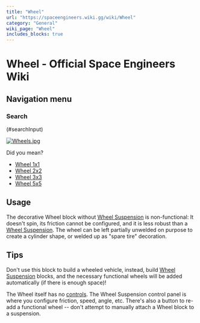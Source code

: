 ```yaml
---
title: "Wheel"
url: "https://spaceengineers.wiki.gg/wiki/Wheel"
category: "General"
wiki_page: "Wheel"
includes_blocks: true
---
```


# Wheel - Official Space Engineers Wiki

## Navigation menu

### Search

(#searchInput)

[![Wheels.jpg](https://spaceengineers.wiki.gg/images/thumb/Wheels.jpg/320px-Wheels.jpg?f4c701)](https://spaceengineers.wiki.gg/wiki/File:Wheels.jpg)

Did you mean?

*   [Wheel 1x1](https://spaceengineers.wiki.gg/wiki/Wheel_1x1 "Wheel 1x1")
*   [Wheel 2x2](https://spaceengineers.wiki.gg/wiki/Wheel_2x2 "Wheel 2x2")
*   [Wheel 3x3](https://spaceengineers.wiki.gg/wiki/Wheel_3x3 "Wheel 3x3")
*   [Wheel 5x5](https://spaceengineers.wiki.gg/wiki/Wheel_5x5 "Wheel 5x5")

## Usage

The decorative Wheel block without [Wheel Suspension](https://spaceengineers.wiki.gg/wiki/Wheel_Suspension "Wheel Suspension") is non-functional: It doesn't spin, its friction cannot be configured, and it is less robust than a [Wheel Suspension](https://spaceengineers.wiki.gg/wiki/Wheel_Suspension "Wheel Suspension"). The wheel can be left partially unwelded on purpose to create a cylinder shape, or welded up as "spare tire" decoration.

## Tips

Don't use this block to build a wheeled vehicle, instead, build [Wheel Suspension](https://spaceengineers.wiki.gg/wiki/Wheel_Suspension "Wheel Suspension") blocks, and the necessary functional wheels will be added automatically (if there is enough space)!

The Wheel itself has no [controls](https://spaceengineers.wiki.gg/wiki/Control_Panel_Screen "Control Panel Screen"). The Wheel Suspension control panel is where you configure friction, speed, angle, etc. There's also a button to re-add a functional wheel -- don't attempt to manually attach a Wheel block to a suspension.